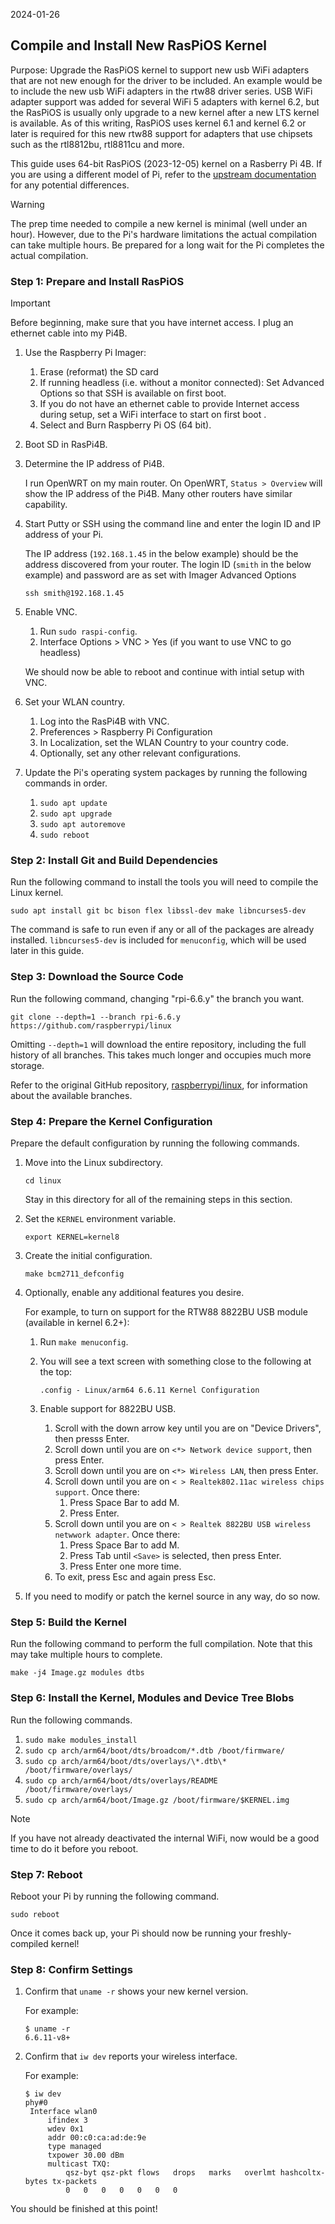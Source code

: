 2024-01-26

## Compile and Install New RasPiOS Kernel

Purpose: Upgrade the RasPiOS kernel to support new usb WiFi adapters that are not new enough for the driver to be included.
An example would be to include the new usb WiFi adapters in the rtw88 driver series.
USB WiFi adapter support was added for several WiFi 5 adapters with kernel 6.2, but the RasPiOS is usually only upgrade to a new kernel after a new LTS kernel is available.
As of this writing, RasPiOS uses kernel 6.1 and kernel 6.2 or later is required for this new rtw88 support for adapters that use chipsets such as the rtl8812bu, rtl8811cu and more.

This guide uses 64-bit RasPiOS (2023-12-05) kernel on a Rasberry Pi 4B.
If you are using a different model of Pi, refer to the [upstream documentation](https://www.raspberrypi.com/documentation/computers/linux_kernel.html#building) for any potential differences.

> [!WARNING]
> The prep time needed to compile a new kernel is minimal (well under an hour).
> However, due to the Pi's hardware limitations the actual compilation can take multiple hours.
> Be prepared for a long wait for the Pi completes the actual compilation.

### Step 1: Prepare and Install RasPiOS

> [!IMPORTANT]
> Before beginning, make sure that you have internet access.
> I plug an ethernet cable into my Pi4B.

1. Use the Raspberry Pi Imager:
   1. Erase (reformat) the SD card
   1. If running headless (i.e. without a monitor connected):
      Set Advanced Options so that SSH is available on first boot.
   1. If you do not have an ethernet cable to provide Internet access during setup, set a WiFi interface to start on first boot .
   1. Select and Burn Raspberry Pi OS (64 bit).
1. Boot SD in RasPi4B.
1. Determine the IP address of Pi4B.

   I run OpenWRT on my main router.
   On OpenWRT, `Status > Overview` will show the IP address of the Pi4B.
   Many other routers have similar capability.

1. Start Putty or SSH using the command line and enter the login ID and IP address of your Pi.

   The IP address (`192.168.1.45` in the below example) should be the address discovered from your router.
   The login ID (`smith` in the below example) and password are as set with Imager Advanced Options

   ``` shell
   ssh smith@192.168.1.45
   ```

1. Enable VNC.

   1. Run `sudo raspi-config`.
   1. Interface Options > VNC > Yes (if you want to use VNC to go headless)

   We should now be able to reboot and continue with intial setup with VNC.

1. Set your WLAN country.

   1. Log into the RasPi4B with VNC.
   1. Preferences > Raspberry Pi Configuration
   1. In Localization, set the WLAN Country to your country code.
   1. Optionally, set any other relevant configurations.

1. Update the Pi's operating system packages by running the following commands in order.

   1. `sudo apt update`
   1. `sudo apt upgrade`
   1. `sudo apt autoremove`
   1. `sudo reboot`

### Step 2: Install Git and Build Dependencies

Run the following command to install the tools you will need to compile the Linux kernel.

``` shell
sudo apt install git bc bison flex libssl-dev make libncurses5-dev
```

The command is safe to run even if any or all of the packages are already installed.
`libncurses5-dev` is included for `menuconfig`, which will be used later in this guide.

### Step 3: Download the Source Code

Run the following command, changing "rpi-6.6.y" the branch you want.

``` shell
git clone --depth=1 --branch rpi-6.6.y https://github.com/raspberrypi/linux
```

Omitting `--depth=1` will download the entire repository, including the full history of all branches.
This takes much longer and occupies much more storage.

Refer to the original GitHub repository, [raspberrypi/linux](https://github.com/raspberrypi/linux), for information about the available branches.

### Step 4: Prepare the Kernel Configuration

Prepare the default configuration by running the following commands.

1. Move into the Linux subdirectory.

   ``` shell
   cd linux
   ```

   Stay in this directory for all of the remaining steps in this section.

1. Set the `KERNEL` environment variable.

   ``` shell
   export KERNEL=kernel8
   ```

1. Create the initial configuration.

   ``` shell
   make bcm2711_defconfig
   ```

1. Optionally, enable any additional features you desire.

   For example, to turn on support for the RTW88 8822BU USB module (available in kernel 6.2+):

   1. Run `make menuconfig`.
   1. You will see a text screen with something close to the following at the top:

      ``` text
      .config - Linux/arm64 6.6.11 Kernel Configuration
      ```

   1. Enable support for 8822BU USB.

      1. Scroll with the down arrow key until you are on "Device Drivers", then presss Enter.
      1. Scroll down until you are on `<*> Network device support`, then press Enter.
      1. Scroll down until you are on `<*> Wireless LAN`, then press Enter.
      1. Scroll down until you are on `< > Realtek802.11ac wireless chips support`.
         Once there:
         1. Press Space Bar to add M.
         1. Press Enter.
      1. Scroll down until you are on `< > Realtek 8822BU USB wireless netwwork adapter`.
         Once there:
         1. Press Space Bar to add M.
         1. Press Tab until `<Save>` is selected, then press Enter.
         1. Press Enter one more time.
      1. To exit, press Esc and again press Esc.

1. If you need to modify or patch the kernel source in any way, do so now.

### Step 5: Build the Kernel

Run the following command to perform the full compilation.
Note that this may take multiple hours to complete.

``` shell
make -j4 Image.gz modules dtbs
```

### Step 6: Install the Kernel, Modules and Device Tree Blobs

Run the following commands.

1. `sudo make modules_install`
1. `sudo cp arch/arm64/boot/dts/broadcom/*.dtb /boot/firmware/`
1. `sudo cp arch/arm64/boot/dts/overlays/\*.dtb\* /boot/firmware/overlays/`
1. `sudo cp arch/arm64/boot/dts/overlays/README /boot/firmware/overlays/`
1. `sudo cp arch/arm64/boot/Image.gz /boot/firmware/$KERNEL.img`

> [!NOTE]
> If you have not already deactivated the internal WiFi, now would be a good time to do it before you reboot.

### Step 7: Reboot

Reboot your Pi by running the following command.

``` shell
sudo reboot
```

Once it comes back up, your Pi should now be running your freshly-compiled kernel!

### Step 8: Confirm Settings

1. Confirm that `uname -r` shows your new kernel version.

   For example:

   ``` console
   $ uname -r
   6.6.11-v8+
   ```

1. Confirm that `iw dev` reports your wireless interface.

   For example:

   ``` console
   $ iw dev
   phy#0
   	Interface wlan0
   		ifindex 3
   		wdev 0x1
   		addr 00:c0:ca:ad:de:9e
   		type managed
   		txpower 30.00 dBm
   		multicast TXQ:
   			qsz-byt	qsz-pkt	flows	drops	marks	overlmt	hashcoltx-bytes	tx-packets
   			0	0	0	0	0	0	0
   ```

You should be finished at this point!
